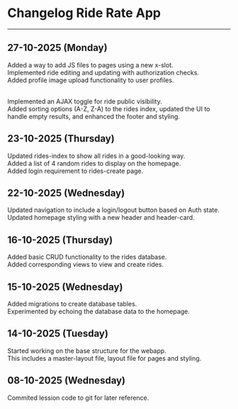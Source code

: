 # Changelog Ride Rate App

---

## 27-10-2025 (Monday)

Added a way to add JS files to pages using a new x-slot.<br>
Implemented ride editing and updating with authorization checks.<br>
Added profile image upload functionality to user profiles.<br><br>

Implemented an AJAX toggle for ride public visibility.<br>
Added sorting options (A-Z, Z-A) to the rides index, updated the UI to handle empty results, and enhanced the footer and
styling.

## 23-10-2025 (Thursday)

Updated rides-index to show all rides in a good-looking way.<br>
Added a list of 4 random rides to display on the homepage.<br>
Added login requirement to rides-create page.

## 22-10-2025 (Wednesday)

Updated navigation to include a login/logout button based on Auth state.<br>
Updated homepage styling with a new header and header-card.

## 16-10-2025 (Thursday)

Added basic CRUD functionality to the rides database.<br>
Added corresponding views to view and create rides.

## 15-10-2025 (Wednesday)

Added migrations to create database tables.<br>
Experimented by echoing the database data to the homepage.

## 14-10-2025 (Tuesday)

Started working on the base structure for the webapp.<br>
This includes a master-layout file, layout file for pages and styling.

## 08-10-2025 (Wednesday)

Commited lession code to git for later reference.
